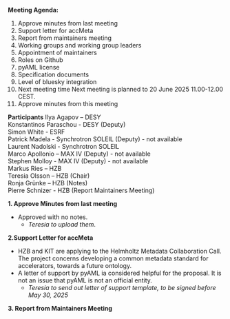 **Meeting Agenda:**
1. Approve minutes from last meeting 
2. Support letter for accMeta 
3. Report from maintainers meeting 
4. Working groups and working group leaders 
5. Appointment of maintainers  
6. Roles on Github 
7. pyAML license 
8. Specification documents 
9. Level of bluesky integration 
10. Next meeting time Next meeting is planned to 20 June 2025 11.00-12.00 CEST. 
11. Approve minutes from this meeting 


**Participants**
Ilya Agapov – DESY  
Konstantinos Paraschou - DESY (Deputy)  
Simon White - ESRF  
Patrick Madela - Synchrotron SOLEIL (Deputy) - not available   
Laurent Nadolski - Synchrotron SOLEIL  
Marco Apollonio – MAX IV (Deputy) - not available   
Stephen Molloy - MAX IV (Deputy) - not available   
Markus Ries – HZB  
Teresia Olsson – HZB (Chair)  
Ronja Grünke – HZB (Notes)   
Pierre Schnizer - HZB (Report Maintainers Meeting)  

**1. Approve Minutes from last meeting**
- Approved with no notes. 
  - *Teresia to upload them*.

**2.Support Letter for accMeta**
- HZB and KIT are applying to the Helmholtz Metadata Collaboration Call. The project concerns developing a common metadata standard for accelerators, towards a future ontology.
- A letter of support by pyAML ia considered helpful for the proposal. It is not an issue that pyAML is not an official entity.
  - *Teresia to send out letter of support template, to be signed before May 30, 2025*
 
**3. Report from Maintainers Meeting**

     



